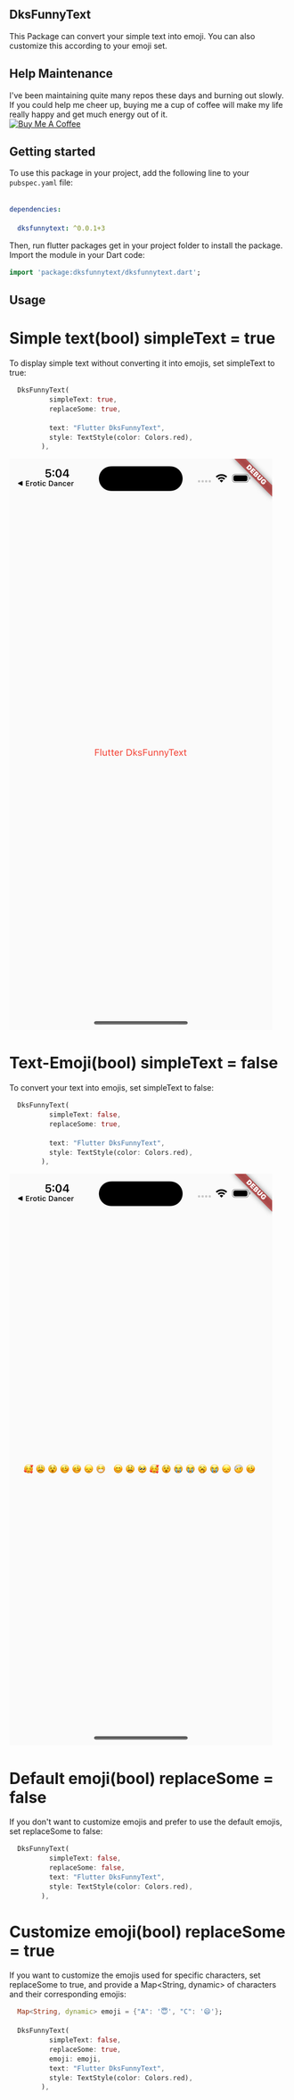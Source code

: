 ## DksFunnyText

This Package can convert your simple text into emoji. You can also customize this according to your emoji set.


## Help Maintenance

I've been maintaining quite many repos these days and burning out slowly. If you could help me cheer up, buying me a cup of coffee will make my life really happy and get much energy out of it.
<br>
<a href="https://www.buymeacoffee.com/dksdev" target="_blank"><img src="https://cdn.buymeacoffee.com/buttons/default-orange.png" alt="Buy Me A Coffee" height="41" width="174"></a>


## Getting started
To use this package in your project, add the following line to your `pubspec.yaml` file:

```yaml

dependencies:
  
  dksfunnytext: ^0.0.1+3

```
Then, run flutter packages get in your project folder to install the package. Import the module in your Dart code:
```dart
import 'package:dksfunnytext/dksfunnytext.dart';
```
## Usage

# Simple text(bool) simpleText = true

To display simple text without converting it into emojis, set simpleText to true:

```dart
  DksFunnyText(
          simpleText: true,
          replaceSome: true,
        
          text: "Flutter DksFunnyText",
          style: TextStyle(color: Colors.red),
        ),
 ```
 ![simple text](https://github.com/dhruv9045/dksfunnytext/blob/main/screenshots/simple%20text.png)


# Text-Emoji(bool) simpleText = false
To convert your text into emojis, set simpleText to false:

```dart
  DksFunnyText(
          simpleText: false,
          replaceSome: true,
       
          text: "Flutter DksFunnyText",
          style: TextStyle(color: Colors.red),
        ),
```
![simple text](https://github.com/dhruv9045/dksfunnytext/blob/main/screenshots/text%20to%20emoji.png)


# Default emoji(bool) replaceSome = false
If you don't want to customize emojis and prefer to use the default emojis, set replaceSome to false:
```dart
  DksFunnyText(
          simpleText: false,
          replaceSome: false,
          text: "Flutter DksFunnyText",
          style: TextStyle(color: Colors.red),
        ),
 ```

# Customize emoji(bool) replaceSome = true
If you want to customize the emojis used for specific characters, set replaceSome to true, and provide a Map<String, dynamic> of characters and their corresponding emojis:
```dart
  Map<String, dynamic> emoji = {"A": '😇', "C": '😄'};

  DksFunnyText(
          simpleText: false,
          replaceSome: true,
          emoji: emoji,
          text: "Flutter DksFunnyText",
          style: TextStyle(color: Colors.red),
        ),
```


